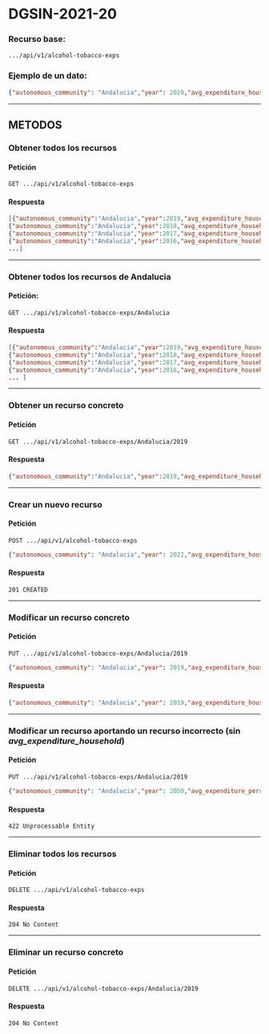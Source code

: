 # DGSIN-2021-20

### Recurso base:

```console
.../api/v1/alcohol-tobacco-exps
```

### Ejemplo de un dato:

```json
{"autonomous_community": "Andalucia","year": 2019,"avg_expenditure_household": 549.31,"avg_expenditure_person": 211.54,"porcentual_distribution": 2}
```

* * *

## METODOS

### Obtener todos los recursos

#### Petición

```console
GET .../api/v1/alcohol-tobacco-exps
```

#### Respuesta

```json
[{"autonomous_community":"Andalucia","year":2019,"avg_expenditure_household":549.31,"avg_expenditure_person":211.54,"porcentual_distribution":2},
{"autonomous_community":"Andalucia","year":2018,"avg_expenditure_household":543.32,"avg_expenditure_person":209.44,"porcentual_distribution":1.94},
{"autonomous_community":"Andalucia","year":2017,"avg_expenditure_household":593.36,"avg_expenditure_person":228.11,"porcentual_distribution":2.16},
{"autonomous_community":"Andalucia","year":2016,"avg_expenditure_household":597.6,"avg_expenditure_person":229.21,"porcentual_distribution":2.31},
...]
```

* * *

### Obtener todos los recursos de Andalucia

#### Petición:

```console
GET .../api/v1/alcohol-tobacco-exps/Andalucia
```

#### Respuesta

```json
[{"autonomous_community":"Andalucia","year":2019,"avg_expenditure_household":549.31,"avg_expenditure_person":211.54,"porcentual_distribution":2},
{"autonomous_community":"Andalucia","year":2018,"avg_expenditure_household":543.32,"avg_expenditure_person":209.44,"porcentual_distribution":1.94},
{"autonomous_community":"Andalucia","year":2017,"avg_expenditure_household":593.36,"avg_expenditure_person":228.11,"porcentual_distribution":2.16},
{"autonomous_community":"Andalucia","year":2016,"avg_expenditure_household":597.6,"avg_expenditure_person":229.21,"porcentual_distribution":2.31},
... ]
```

* * *

### Obtener un recurso concreto

#### Petición

```console
GET .../api/v1/alcohol-tobacco-exps/Andalucia/2019
```

#### Respuesta

```json
{"autonomous_community":"Andalucia","year":2019,"avg_expenditure_household":549.31,"avg_expenditure_person":211.54,"porcentual_distribution":2}
```

* * *

### Crear un nuevo recurso

#### Petición

```console
POST .../api/v1/alcohol-tobacco-exps
```

```json
{"autonomous_community": "Andalucia","year": 2022,"avg_expenditure_household": 49.31,"avg_expenditure_person": 21.54,"porcentual_distribution": 4}
```

#### Respuesta

```console
201 CREATED
```

* * *

### Modificar un recurso concreto

#### Petición

```console
PUT .../api/v1/alcohol-tobacco-exps/Andalucia/2019
```
```json
{"autonomous_community": "Andalucia","year": 2019,"avg_expenditure_household": 0,"avg_expenditure_person": 0,"porcentual_distribution": 0}
```

#### Respuesta

```json
{"autonomous_community": "Andalucia","year": 2019,"avg_expenditure_household": 0,"avg_expenditure_person": 0,"porcentual_distribution": 0}
```

* * *

### Modificar un recurso aportando un recurso incorrecto (sin *avg_expenditure_household*)

#### Petición

```console
PUT .../api/v1/alcohol-tobacco-exps/Andalucia/2019
```
```json
{"autonomous_community": "Andalucia","year": 2050,"avg_expenditure_person": 1,"porcentual_distribution": 1}
```

#### Respuesta

```console
422 Unprocessable Entity
```

* * *

### Eliminar todos los recursos

#### Petición

```console
DELETE .../api/v1/alcohol-tobacco-exps
```

#### Respuesta

```console
204 No Content
```

* * *

### Eliminar un recurso concreto

#### Petición

```console
DELETE .../api/v1/alcohol-tobacco-exps/Andalucia/2019
```

#### Respuesta

```console
204 No Content
```
